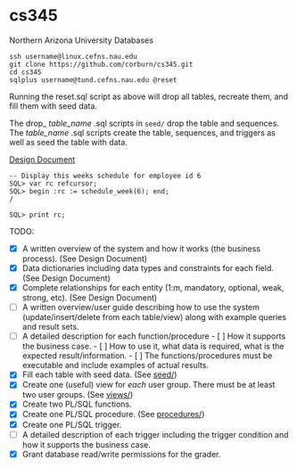 # cs345
Northern Arizona University Databases

```
ssh username@linux.cefns.nau.edu
git clone https://github.com/corburn/cs345.git
cd cs345
sqlplus username@tund.cefns.nau.edu @reset
```

Running the reset.sql script as above will drop all tables, recreate them, and fill them with seed data.

The drop_ _table_name_ .sql scripts in `seed/` drop the table and sequences.
The _table_name_ .sql scripts create the table, sequences, and triggers as well as seed the table with data.

[Design Document](https://docs.google.com/document/d/1ycWA8mqwbwmc90nGuNukhJcRUCIzEG3IyhkCROw5XDY/edit?usp=sharing)

````
-- Display this weeks schedule for employee id 6
SQL> var rc refcursor;
SQL> begin :rc := schedule_week(6); end;
/

SQL> print rc;
````

TODO:
- [x] A written overview of the system and how it works (the business process). (See Design Document)
- [x] Data dictionaries including data types and constraints for each field. (See Design Document)
- [x] Complete relationships for each entity (1:m, mandatory, optional, weak, strong, etc). (See Design Document)
- [ ] A written overview/user guide describing how to use the system (update/insert/delete from each table/view) along with example queries and result sets.
- [ ] A detailed description for each function/procedure
      - [ ] How it supports the business case.
      - [ ] How to use it, what data is required, what is the expected result/information.
      - [ ] The functions/procedures must be executable and include examples of actual results.
- [x] Fill each table with seed data. (See [seed/](https://github.com/corburn/cs345/tree/project4/seed))
- [x] Create one (useful) view for *each* user group. There must be at least two user groups. (See [views/](https://github.com/corburn/cs345/tree/project4/views))
- [x] Create two PL/SQL functions.
- [x] Create one PL/SQL procedure. (See [procedures/](https://github.com/corburn/cs345/tree/project4/procedures))
- [x] Create one PL/SQL trigger.
- [ ] A detailed description of each trigger including the trigger condition and how it supports the business case.
- [x] Grant database read/write permissions for the grader.
